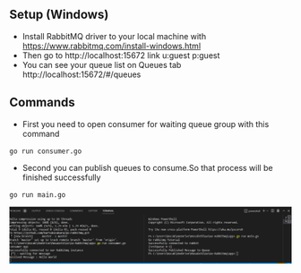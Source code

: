## Setup (Windows)

- Install RabbitMQ driver to your local machine with https://www.rabbitmq.com/install-windows.html
- Then go to http://localhost:15672 link u:guest p:guest
- You can see your queue list on Queues tab http://localhost:15672/#/queues


## Commands

- First you need to open consumer for waiting queue group with this command
```
go run consumer.go
```
- Second you can publish queues to consume.So that process will be finished successfully
```
go run main.go
```

<img src="/rabbitmq-ss.png" alt="Alt text" title="Rabbitmq ss" width="800">


